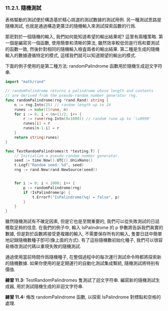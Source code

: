 ### 11.2.1. 隨機測試


表格驅動的測試便於構造基於精心挑選的測試數據的測試用例. 另一種測試思路是隨機測試, 也就是通過構造更廣泛的隨機輸入來測試探索函數的行爲.

那麽對於一個隨機的輸入, 我們如何能知道希望的輸出結果呢? 這里有兩種策略. 第一個是編寫另一個函數, 使用簡單和清晰的算法, 雖然效率較低但是行爲和要測試的函數一致, 然後針對相同的隨機輸入檢査兩者的輸出結果. 第二種是生成的隨機輸入的數據遵循特定的模式, 這樣我們就可以知道期望的輸出的模式.

下面的例子使用的是第二種方法: randomPalindrome 函數用於隨機生成迴文字符串.

```Go
import "math/rand"

// randomPalindrome returns a palindrome whose length and contents
// are derived from the pseudo-random number generator rng.
func randomPalindrome(rng *rand.Rand) string {
	n := rng.Intn(25) // random length up to 24
	runes := make([]rune, n)
	for i := 0; i < (n+1)/2; i++ {
		r := rune(rng.Intn(0x1000)) // random rune up to '\u0999'
		runes[i] = r
		runes[n-1-i] = r
	}
	return string(runes)
}

func TestRandomPalindromes(t *testing.T) {
	// Initialize a pseudo-random number generator.
	seed := time.Now().UTC().UnixNano()
	t.Logf("Random seed: %d", seed)
	rng := rand.New(rand.NewSource(seed))


	for i := 0; i < 1000; i++ {
		p := randomPalindrome(rng)
		if !IsPalindrome(p) {
			t.Errorf("IsPalindrome(%q) = false", p)
		}
	}
}
```

雖然隨機測試有不確定因素, 但是它也是至關重要的, 我們可以從失敗測試的日誌穫取足夠的信息. 在我們的例子中, 輸入 IsPalindrome 的 p 參數將告訴我們眞實的數據, 但是對於函數將接受更複雜的輸入, 不需要保存所有的輸入, 隻要日誌中簡單地記録隨機數種子卽可(像上面的方式). 有了這些隨機數初始化種子, 我們可以很容易脩改測試代碼以重現失敗的隨機測試.

通過使用當前時間作爲隨機種子, 在整個過程中的每次運行測試命令時都將探索新的隨機數據. 如果你使用的是定期運行的自動化測試集成繫統, 隨機測試將特别有價值.

**練習 11.3:** TestRandomPalindromes 隻測試了迴文字符串. 編寫新的隨機測試生成器, 用於測試隨機生成的非迴文字符串.

**練習 11.4:** 脩改 randomPalindrome 函數, 以探索 IsPalindrome 對標點和空格的處理.



